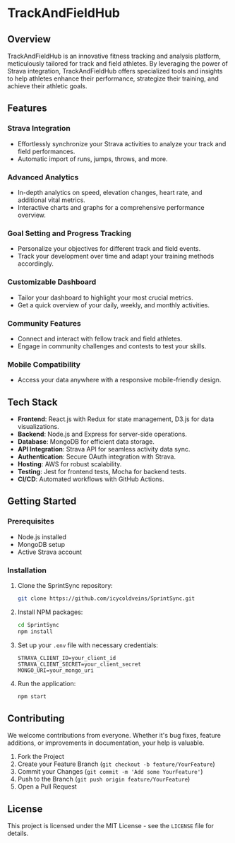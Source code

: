 # TrackAndFieldHub

## Overview

TrackAndFieldHub is an innovative fitness tracking and analysis platform, meticulously tailored for track and field athletes. By leveraging the power of Strava integration, TrackAndFieldHub offers specialized tools and insights to help athletes enhance their performance, strategize their training, and achieve their athletic goals.

## Features

### Strava Integration

- Effortlessly synchronize your Strava activities to analyze your track and field performances.
- Automatic import of runs, jumps, throws, and more.

### Advanced Analytics

- In-depth analytics on speed, elevation changes, heart rate, and additional vital metrics.
- Interactive charts and graphs for a comprehensive performance overview.

### Goal Setting and Progress Tracking

- Personalize your objectives for different track and field events.
- Track your development over time and adapt your training methods accordingly.

### Customizable Dashboard

- Tailor your dashboard to highlight your most crucial metrics.
- Get a quick overview of your daily, weekly, and monthly activities.

### Community Features

- Connect and interact with fellow track and field athletes.
- Engage in community challenges and contests to test your skills.

### Mobile Compatibility

- Access your data anywhere with a responsive mobile-friendly design.

## Tech Stack

- **Frontend**: React.js with Redux for state management, D3.js for data visualizations.
- **Backend**: Node.js and Express for server-side operations.
- **Database**: MongoDB for efficient data storage.
- **API Integration**: Strava API for seamless activity data sync.
- **Authentication**: Secure OAuth integration with Strava.
- **Hosting**: AWS for robust scalability.
- **Testing**: Jest for frontend tests, Mocha for backend tests.
- **CI/CD**: Automated workflows with GitHub Actions.

## Getting Started

### Prerequisites

- Node.js installed
- MongoDB setup
- Active Strava account

### Installation

1. Clone the SprintSync repository:
   ```bash
   git clone https://github.com/icycoldveins/SprintSync.git
   ```
2. Install NPM packages:
   ```bash
   cd SprintSync
   npm install
   ```
3. Set up your `.env` file with necessary credentials:
   ```
   STRAVA_CLIENT_ID=your_client_id
   STRAVA_CLIENT_SECRET=your_client_secret
   MONGO_URI=your_mongo_uri
   ```
4. Run the application:
   ```bash
   npm start
   ```

## Contributing

We welcome contributions from everyone. Whether it's bug fixes, feature additions, or improvements in documentation, your help is valuable.

1. Fork the Project
2. Create your Feature Branch (`git checkout -b feature/YourFeature`)
3. Commit your Changes (`git commit -m 'Add some YourFeature'`)
4. Push to the Branch (`git push origin feature/YourFeature`)
5. Open a Pull Request

## License

This project is licensed under the MIT License - see the `LICENSE` file for details.
